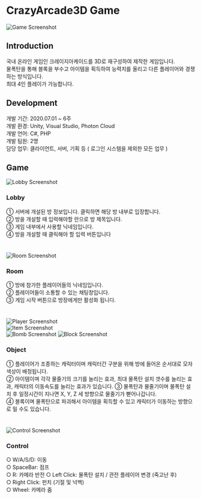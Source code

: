 # CrazyArcade3D Game

![Game Screenshot](https://jtj8412.github.io/resources/imgs/CrazyArcade3D/Main.png)

## Introduction

국내 온라인 게임인 크레이지아케이드를 3D로 재구성하여 제작한 게임입니다.  
물폭탄을 통해 블록을 부수고 아이템을 획득하여 능력치를 올리고 다른 플레이어와 경쟁하는 방식입니다.  
최대 4인 플레이가 가능합니다.

## Development

개발 기간: 2020.07.01 ~ 6주  
개발 환경: Unity, Visual Studio, Photon Cloud  
개발 언어: C#, PHP  
개발 팀원: 2명  
담당 업무: 클라이언트, 서버, 기획 등 ( 로그인 시스템을 제외한 모든 업무 )

## Game

![Lobby Screenshot](https://jtj8412.github.io/resources/imgs/CrazyArcade3D/Lobby.png)  
### Lobby
① 서버에 개설된 방 정보입니다. 클릭하면 해당 방 내부로 입장합니다.  
② 방을 개설할 때 입력해야할 란으로 방 제목입니다.  
③ 게임 내부에서 사용할 닉네임입니다.  
④ 방을 개설할 때 클릭해야 할 입력 버튼입니다
#     

![Room Screenshot](https://jtj8412.github.io/resources/imgs/CrazyArcade3D/Room.png)
### Room  
① 방에 참가한 플레이어들의 닉네임입니다.  
② 플레이어들이 소통할 수 있는 채팅창입니다.  
③ 게임 시작 버튼으로 방장에게만 활성화 됩니다.  
#  

![Player Screenshot](https://jtj8412.github.io/resources/imgs/CrazyArcade3D/Player.png)  
![Item Screenshot](https://jtj8412.github.io/resources/imgs/CrazyArcade3D/Item.png)  
![Bomb Screenshot](https://jtj8412.github.io/resources/imgs/CrazyArcade3D/Bomb.png)
![Block Screenshot](https://jtj8412.github.io/resources/imgs/CrazyArcade3D/Block.png)  
### Object
① 플레이어가 조종하는 캐릭터이며 캐릭터간 구분을 위해 방에 들어온 순서대로 모자 색상이 배정됩니다.  
② 아이템이며 각각 물줄기의 크기를 늘리는 효과, 최대 물폭탄 설치 갯수를 늘리는 효과, 캐릭터의 이동속도를 늘리는 효과가 있습니다.
③ 물폭탄과 물줄기이며 물폭탄 설치 후 일정시간이 지나면 X, Y, Z 세 방향으로 물줄기가 뻗어나갑니다.  
④ 블록이며 물폭탄으로 파괴해서 아이템을 획득할 수 있고 캐릭터가 이동하는 방향으로 밀 수도 있습니다.
#  

![Control Screenshot](https://jtj8412.github.io/resources/imgs/CrazyArcade3D/Control.png)  
### Control
○ W/A/S/D:      이동  
○ SpaceBar:     점프  
○ R:            카메라 반전
○ Left Click:   물폭탄 설치 / 관전 플레이어 변경 (죽고난 후)  
○ Right Click:  펀치 (기절 및 넉백)  
○ Wheel:        카메라 줌

